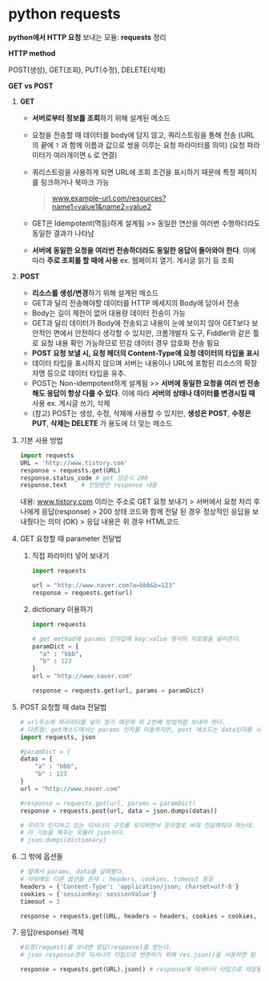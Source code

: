 # python requests

**python에서 HTTP 요청** 보내는 모듈: **requests** 정리



**HTTP method**

POST(생성), GET(조회), PUT(수정), DELETE(삭제)

**GET vs POST** 

1. **GET**

   * **서버로부터 정보를 조회**하기 위해 설계된 메소드

   * 요청을 전송할 때 데이터를 body에 담지 않고, 쿼리스트링을 통해 전송 (URL의 끝에 ```?``` 과 함께 이름과 값으로 쌍을 이루는 요청 파라미터를 의미) (요청 파라미터가 여러개이면 ```&``` 로 연결)

   * 쿼리스트링을 사용하게 되면 URL에 조회 조건을 표시하기 때문에 특정 페이지를 링크하거나 북마크 가능

     > www.example-url.com/resources?name1=value1&name2=value2   

   * GET은 Idempotent(멱등)하게 설계됨 >>  동일한 연산을 여러번 수행하더라도 동일한 결과가 나타남
   * **서버에 동일한 요청을 여러번 전송하더라도 동일한 응답이 돌아와야 한다**. 이에 따라 **주로 조회를 할 때에 사용** ex. 웹페이지 열기. 게시글 읽기 등 조회

2. **POST** 

   * **리소스를 생성/변경**하기 위해 설계된 메소드
   * GET과 달리 전송해야할 데이터를 HTTP 메세지의 Body에 담아서 전송
   * Body는 길이 제한이 없어 대용량 데이터 전송이 가능
   * GET과 달리 데이터가 Body에 전송되고 내용이 눈에 보이지 않아 GET보다 보안적인 면에서 안전하다 생각할 수 있지만, 크롬개발자 도구, Fiddler와 같은 툴로 요청 내용 확인 가능하므로 민감 데이터 경우 암호화 전송 필요
   * **POST 요청 보낼 시, 요청 헤더의 Content-Type에 요청 데이터의 타입을 표시**
   * 데이터 타입을 표시하지 않으며 서버는 내용이나 URL에 포함된 리소스의 확장자명 등으로 데이터 타입을 유추.
   * POST는 Non-idempotent하게 설계됨 >> **서버에 동일한 요청을 여러 번 전송해도 응답이 항상 다를 수 있다**. 이에 따라 **서버의 상태나 데이터를 변경시킬 때** 사용 ex. 게시글 쓰기, 삭제
   * (참고) POST는 생성, 수정, 삭제에 사용할 수 있지만, **생성은 POST**, **수정은 PUT**, **삭제는 DELETE** 가 용도에 더 맞는 메소드



1. 기본 사용 방법

   ``` python
   import requests
   URL = 'http://www.tistory.com'
   response = requests.get(URL)
   response.status_code	# get 성공시 200
   response.text	# 전달받은 response 내용
   ```

   내용: www.tistory.com 이라는 주소로 GET 요청 보내기 > 서버에서 요청 처리 후 나에게 응답(response) > 200 상태 코드와 함께 전달 된 경우 정상적인 응답을 보내줬다는 의미 (OK) > 응답 내용은 위 경우 HTML코드

2. GET 요청할 때 parameter 전달법

   1. 직접 파라미터 넣어 보내기

      ```python
      import requests
      
      url = "http://www.naver.com?a=bbb&b=123"
      response = requests.get(url)
      ```

   2. dictionary 이용하기

      ```python
      import requests
      
      # get method에 params 인자값에 key:value 형식의 자료형을 넣어준다.
      paramDict = {
      	"a" : "bbb",
      	"b" : 123
      }
      url = "http://www.naver.com"
      
      response = requests.get(url, params = paramDict)
      ```

3. POST 요청할 때 data 전달법

   ```python
   # url주소에 파라미터를 넣지 않기 때문에 위 2번째 방법처럼 보내야 한다.
   # 다른점: get메소드에서는 params 인자를 이용하지만, post 메소드는 data인자를 사용
   import requests, json
   
   #paramDict = {
   datas = {
       "a" : "bbb",
       "b" : 123
   }
   url = "http://www.naver.com"
   
   #response = requests.get(url, params = paramDict)
   response = requests.post(url, data = json.dumps(datas))
   
   # 우리가 인지하고 있는 딕셔너리 구조를 유지하면서 문자열로 바꿔 전달해줘야 하는데. 
   # 이 기능을 해주는 모듈이 json이다.
   # json.dumps(dictionary) 
   ```

4. 그 밖에 옵션들

   ```python
   # 앞에서 params, data를 살펴봤다.
   # 이밖에도 다른 옵션들 존재 : headers, cookies, timeout 등등
   headers = {'Content-Type': 'application/json; charset=utf-8'}
   cookies = {'sessionKey: sessionValue'}
   timeout = 3
   
   response = requests.get(URL, headers = headers, cookies = cookies, timeout = timeout)
   ```

5. 응답(response) 객체

   ```python
   #요청(request)를 보내면 응답(response)를 받는다.
   # json response경우 딕셔너리 타입으로 변환하기 위해 res.json()을 사용하면 됨
   
   response = requests.get(URL).json() # response에 딕셔터리 타입으로 저장됨
   ```

   
